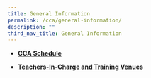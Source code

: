```yaml
---
title: General Information
permalink: /cca/general-information/
description: ""
third_nav_title: General Information
---
```


*   **[CCA Schedule](/files/2023%20CCA%20Schedule%20Tue%20%20Fri_as%20of%207%20Mar%202023_Student%20version%20for%20sch%20website.pdf)**

*   **[Teachers-In-Charge and Training Venues](/files/2023%20CCA%20Deployment_Term%202%20onwards%20For%20Distribution%2010032023_FOR%20SCH%20WEBSITE.pdf)**
